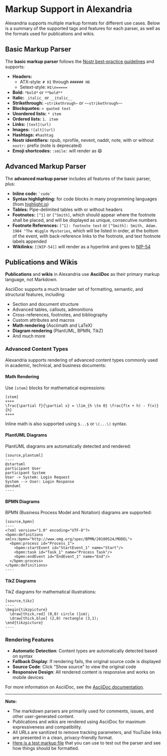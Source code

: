 # Markup Support in Alexandria

Alexandria supports multiple markup formats for different use cases. Below is a summary of the supported tags and features for each parser, as well as the formats used for publications and wikis.

## Basic Markup Parser

The **basic markup parser** follows the [Nostr best-practice guidelines](https://github.com/nostrability/nostrability/issues/146) and supports:

- **Headers:**  
  - ATX-style: `# H1` through `###### H6`  
  - Setext-style: `H1\n=====`
- **Bold:** `*bold*` or `**bold**`
- **Italic:** `_italic_` or `__italic__`
- **Strikethrough:** `~strikethrough~` or `~~strikethrough~~`
- **Blockquotes:** `> quoted text`
- **Unordered lists:** `* item`
- **Ordered lists:** `1. item`
- **Links:** `[text](url)`
- **Images:** `![alt](url)`
- **Hashtags:** `#hashtag`
- **Nostr identifiers:** npub, nprofile, nevent, naddr, note, with or without `nostr:` prefix (note is deprecated)
- **Emoji shortcodes:** `:smile:` will render as 😄

## Advanced Markup Parser

The **advanced markup parser** includes all features of the basic parser, plus:

- **Inline code:** `` `code` ``
- **Syntax highlighting:** for code blocks in many programming languages (from [highlight.js](https://highlightjs.org/))
- **Tables:** Pipe-delimited tables with or without headers
- **Footnotes:** `[^1]` or `[^Smith]`, which should appear where the footnote shall be placed, and will be displayed as unique, consecutive numbers
- **Footnote References:** `[^1]: footnote text` or `[^Smith]: Smith, Adam. 1984 "The Wiggle Mysteries`, which will be listed in order, at the bottom of the event, with back-reference links to the footnote, and text footnote labels appended
- **Wikilinks:** `[[NIP-54]]` will render as a hyperlink and goes to [NIP-54](./events?d=nip-54)

## Publications and Wikis

**Publications** and **wikis** in Alexandria use **AsciiDoc** as their primary markup language, not Markdown.

AsciiDoc supports a much broader set of formatting, semantic, and structural features, including:

- Section and document structure
- Advanced tables, callouts, admonitions
- Cross-references, footnotes, and bibliography
- Custom attributes and macros
- **Math rendering** (Asciimath and LaTeX)
- **Diagram rendering** (PlantUML, BPMN, TikZ)
- And much more

### Advanced Content Types

Alexandria supports rendering of advanced content types commonly used in academic, technical, and business documents:

#### Math Rendering

Use `[stem]` blocks for mathematical expressions:

```asciidoc
[stem]
++++
\frac{\partial f}{\partial x} = \lim_{h \to 0} \frac{f(x + h) - f(x)}{h}
++++
```

Inline math is also supported using `$...$` or `\(...\)` syntax.

#### PlantUML Diagrams

PlantUML diagrams are automatically detected and rendered:

```asciidoc
[source,plantuml]
----
@startuml
participant User
participant System
User -> System: Login Request
System --> User: Login Response
@enduml
----
```

#### BPMN Diagrams

BPMN (Business Process Model and Notation) diagrams are supported:

```asciidoc
[source,bpmn]
----
<?xml version="1.0" encoding="UTF-8"?>
<bpmn:definitions xmlns:bpmn="http://www.omg.org/spec/BPMN/20100524/MODEL">
  <bpmn:process id="Process_1">
    <bpmn:startEvent id="StartEvent_1" name="Start"/>
    <bpmn:task id="Task_1" name="Process Task"/>
    <bpmn:endEvent id="EndEvent_1" name="End"/>
  </bpmn:process>
</bpmn:definitions>
----
```

#### TikZ Diagrams

TikZ diagrams for mathematical illustrations:

```asciidoc
[source,tikz]
----
\begin{tikzpicture}
  \draw[thick,red] (0,0) circle (1cm);
  \draw[thick,blue] (2,0) rectangle (3,1);
\end{tikzpicture}
----
```

### Rendering Features

- **Automatic Detection**: Content types are automatically detected based on syntax
- **Fallback Display**: If rendering fails, the original source code is displayed
- **Source Code**: Click "Show source" to view the original code
- **Responsive Design**: All rendered content is responsive and works on mobile devices

For more information on AsciiDoc, see the [AsciiDoc documentation](https://asciidoc.org/).

---

**Note:**
- The markdown parsers are primarily used for comments, issues, and other user-generated content.
- Publications and wikis are rendered using AsciiDoc for maximum expressiveness and compatibility.
- All URLs are sanitized to remove tracking parameters, and YouTube links are presented in a clean, privacy-friendly format.
- [Here is a test markup file](/tests/integration/markupTestfile.md) that you can use to test out the parser and see how things should be formatted.